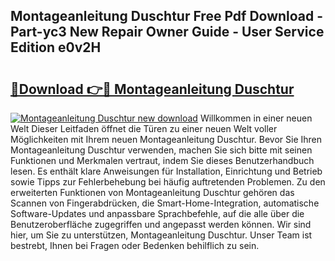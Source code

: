 ## Montageanleitung Duschtur Free Pdf Download - Part-yc3 New Repair Owner Guide - User Service Edition e0v2H

# <h2><a href="http://df7atd.blite.top/?on=Montageanleitung+Duschtur">🔗Download 👉🔴 Montageanleitung Duschtur</a></h2>

[![Montageanleitung Duschtur new download](https://i.imgur.com/lujVjoI.png)](http://df7atd.blite.top/?on=Montageanleitung+Duschtur)
Willkommen in einer neuen Welt Dieser Leitfaden öffnet die Türen zu einer neuen Welt voller Möglichkeiten mit Ihrem neuen Montageanleitung Duschtur. Bevor Sie Ihren Montageanleitung Duschtur verwenden, machen Sie sich bitte mit seinen Funktionen und Merkmalen vertraut, indem Sie dieses Benutzerhandbuch lesen. Es enthält klare Anweisungen für Installation, Einrichtung und Betrieb sowie Tipps zur Fehlerbehebung bei häufig auftretenden Problemen. Zu den erweiterten Funktionen von Montageanleitung Duschtur gehören das Scannen von Fingerabdrücken, die Smart-Home-Integration, automatische Software-Updates und anpassbare Sprachbefehle, auf die alle über die Benutzeroberfläche zugegriffen und angepasst werden können. Wir sind hier, um Sie zu unterstützen, Montageanleitung Duschtur. Unser Team ist bestrebt, Ihnen bei Fragen oder Bedenken behilflich zu sein.
